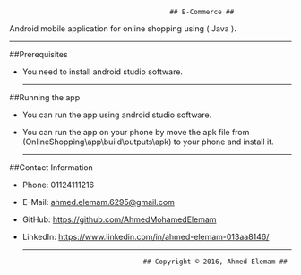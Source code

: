                                             ## E-Commerce ##
 
Android mobile application for online shopping using ( Java ).

  -----------------------------------------------------------------------------------

##Prerequisites

- You need to install android studio software.  

  -----------------------------------------------------------------------------------

##Running the app

- You can run the app using android studio software.

- You can run the app on your phone by move the apk file from
  (OnlineShopping\app\build\outputs\apk) to your phone and install it.
  
  -----------------------------------------------------------------------------------
##Contact Information

- Phone: 01124111216
- E-Mail: ahmed.elemam.6295@gmail.com
- GitHub: https://github.com/AhmedMohamedElemam
- LinkedIn: https://www.linkedin.com/in/ahmed-elemam-013aa8146/

  -----------------------------------------------------------------------------------

                                    ## Copyright © 2016, Ahmed Elemam ##

